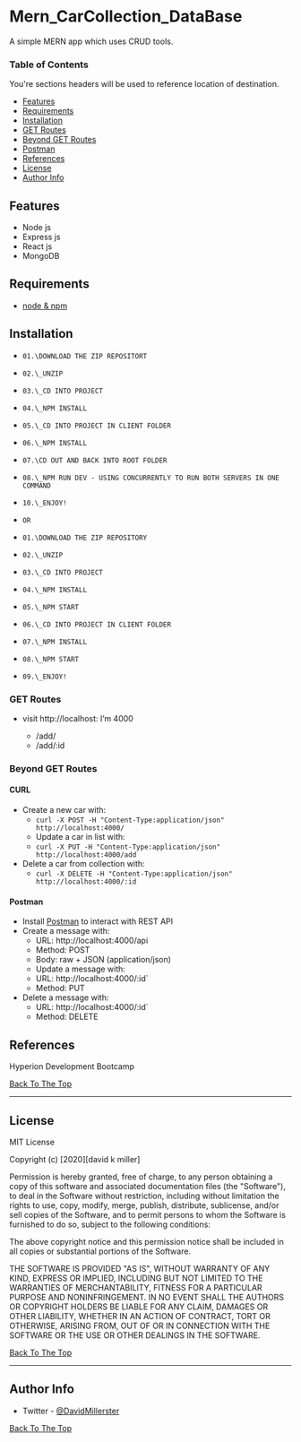 # Mern_CarCollection_DataBase

A simple MERN app which uses CRUD tools.

### Table of Contents

You're sections headers will be used to reference location of destination.

- [Features](#features)
- [Requirements](#requirements)
- [Installation](#installation)
- [GET Routes](#getroutes)
- [Beyond GET Routes](#beyondgetroutes)
- [Postman](#postman)
- [References](#references)
- [License](#license)
- [Author Info](#author-info)

## Features

- Node js
- Express js
- React js
- MongoDB

## Requirements

- [node & npm](https://nodejs.org/en/)

## Installation

- `01.\DOWNLOAD THE ZIP REPOSITORT`
- `02.\_UNZIP`
- `03.\_CD INTO PROJECT`
- `04.\_NPM INSTALL`
- `05.\_CD INTO PROJECT IN CLIENT FOLDER`
- `06.\_NPM INSTALL`
- `07.\CD OUT AND BACK INTO ROOT FOLDER`
- `08.\_NPM RUN DEV - USING CONCURRENTLY TO RUN BOTH SERVERS IN ONE COMMAND`
- `10.\_ENJOY!`

- `OR`

- `01.\DOWNLOAD THE ZIP REPOSITORY`
- `02.\_UNZIP`
- `03.\_CD INTO PROJECT`
- `04.\_NPM INSTALL`
- `05.\_NPM START`
- `06.\_CD INTO PROJECT IN CLIENT FOLDER`
- `07.\_NPM INSTALL`
- `08.\_NPM START`
- `09.\_ENJOY!`

### GET Routes

- visit http://localhost: I’m 4000

  - /add/
  - /add/:id

### Beyond GET Routes

#### CURL

- Create a new car with:
  - `curl -X POST -H "Content-Type:application/json" http://localhost:4000/`
  - Update a car in list with:
  - `curl -X PUT -H "Content-Type:application/json" http://localhost:4000/add`
- Delete a car from collection with:
  - `curl -X DELETE -H "Content-Type:application/json" http://localhost:4000/:id`

#### Postman

- Install [Postman](https://www.getpostman.com/apps) to interact with REST API
- Create a message with:
  - URL: http://localhost:4000/api
  - Method: POST
  - Body: raw + JSON (application/json)
  - Update a message with:
  - URL: http://localhost:4000/:id`
  - Method: PUT
- Delete a message with:
  - URL: http://localhost:4000/:id`
  - Method: DELETE

## References

Hyperion Development Bootcamp

[Back To The Top](#read-me-template)

---

## License

MIT License

Copyright (c) [2020][david k miller]

Permission is hereby granted, free of charge, to any person obtaining a copy
of this software and associated documentation files (the "Software"), to deal
in the Software without restriction, including without limitation the rights
to use, copy, modify, merge, publish, distribute, sublicense, and/or sell
copies of the Software, and to permit persons to whom the Software is
furnished to do so, subject to the following conditions:

The above copyright notice and this permission notice shall be included in all
copies or substantial portions of the Software.

THE SOFTWARE IS PROVIDED "AS IS", WITHOUT WARRANTY OF ANY KIND, EXPRESS OR
IMPLIED, INCLUDING BUT NOT LIMITED TO THE WARRANTIES OF MERCHANTABILITY,
FITNESS FOR A PARTICULAR PURPOSE AND NONINFRINGEMENT. IN NO EVENT SHALL THE
AUTHORS OR COPYRIGHT HOLDERS BE LIABLE FOR ANY CLAIM, DAMAGES OR OTHER
LIABILITY, WHETHER IN AN ACTION OF CONTRACT, TORT OR OTHERWISE, ARISING FROM,
OUT OF OR IN CONNECTION WITH THE SOFTWARE OR THE USE OR OTHER DEALINGS IN THE
SOFTWARE.

[Back To The Top](#read-me-template)

---

## Author Info

- Twitter - [@DavidMillerster](https://twitter.com/DavidMillerster)

[Back To The Top](#read-me-template)
